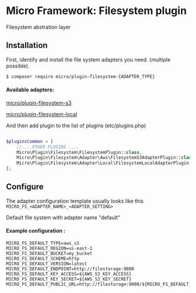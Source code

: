 # Micro Framework: Filesystem plugin

Filesystem abstration layer

## Installation

First, identify and install the file system adapters you need. (multiple possible).

```bash
$ composer require micro/plugin-filesystem-{ADAPTER_TYPE}
```
#### Available adapters:
[micro/plugin-filesystem-s3]()

[micro/plugin-filesystem-local]()

And then add plugin to the list of plugins (etc/plugins.php)

```php

$pluginsCommon = [
    //....OTHER PLUGINS ....
    Micro\Plugin\Filesystem\FilesystemPlugin::class,
    Micro\Plugin\Filesystem\Adapter\Aws\FilesystemS3AdapterPlugin::class,
    Micro\Plugin\Filesystem\Adapter\Local\FilesystemLocalAdapterPlugin::class,
];

```

## Configure

The adapter configuration template usually looks like this `MICRO_FS_<ADAPTER_NAME>_<ADAPTER_SETTING>`

Default file system with adapter name "default"

#### Example configuration :
```dotenv
MICRO_FS_DEFAULT_TYPE=aws_s3
MICRO_FS_DEFAULT_REGION=us-east-1
MICRO_FS_DEFAULT_BUCKET=my_bucket
MICRO_FS_DEFAULT_SCHEME=http
MICRO_FS_DEFAULT_VERSION=latest
MICRO_FS_DEFAULT_ENDPOINT=http://filestorage:9000
MICRO_FS_DEFAULT_KEY_ACCESS=${AWS_S3_KEY_ACCESS}
MICRO_FS_DEFAULT_KEY_SECRET=${AWS_S3_KEY_SECRET}
MICRO_FS_DEFAULT_PUBLIC_URL=http://filestorage:9000/${MICRO_FS_DEFAULT_BUCKET}
```







